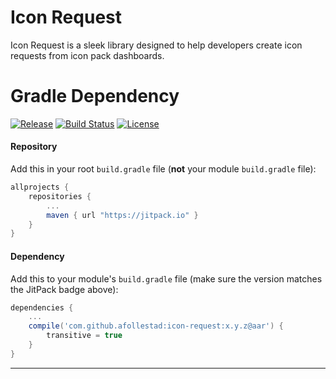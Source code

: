 # Icon Request

Icon Request is a sleek library designed to help developers create icon requests from icon pack 
dashboards.

# Gradle Dependency

[![Release](https://jitpack.io/v/afollestad/icon-request.svg)](https://jitpack.io/#afollestad/icon-request)
[![Build Status](https://travis-ci.org/afollestad/icon-request.svg)](https://travis-ci.org/afollestad/icon-request)
[![License](https://img.shields.io/badge/license-Apache%202-4EB1BA.svg?style=flat-square)](https://www.apache.org/licenses/LICENSE-2.0.html)

#### Repository

Add this in your root `build.gradle` file (**not** your module `build.gradle` file):

```gradle
allprojects {
	repositories {
		...
		maven { url "https://jitpack.io" }
	}
}
```

#### Dependency

Add this to your module's `build.gradle` file (make sure the version matches the JitPack badge above):

```gradle
dependencies {
	...
	compile('com.github.afollestad:icon-request:x.y.z@aar') {
		transitive = true
	}
}
```

---